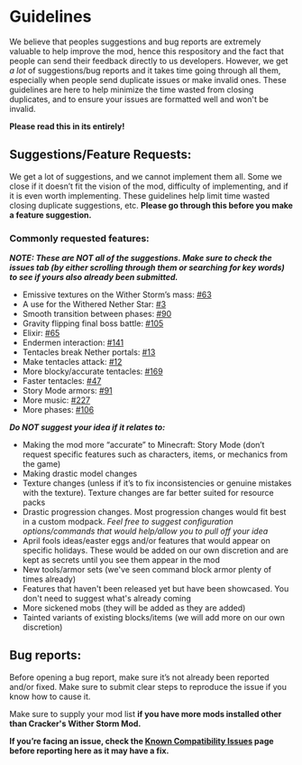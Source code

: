 # Guidelines

We believe that peoples suggestions and bug reports are extremely valuable to help improve the mod, hence this respository and the fact that people can send their feedback directly to us developers. However, we get *a lot* of suggestions/bug reports and it takes time going through all them, especially when people send duplicate issues or make invalid ones. These guidelines are here to help minimize the time wasted from closing duplicates, and to ensure your issues are formatted well and won't be invalid.

**Please read this in its entirely!**

## Suggestions/Feature Requests:

We get a lot of suggestions, and we cannot implement them all. Some we close if it doesn’t fit the vision of the mod, difficulty of implementing, and if it is even worth implementing. These guidelines help limit time wasted closing duplicate suggestions, etc. 
**Please go through this before you make a feature suggestion.**

### Commonly requested features:

***NOTE: These are NOT all of the suggestions. Make sure to check the issues tab (by either scrolling through them or searching for key words) to see if yours also already been submitted.***

- Emissive textures on the Wither Storm’s mass: [#63](https://github.com/nonamecrackers2/crackers-wither-storm-mod/issues/63)
- A use for the Withered Nether Star: [#3](https://github.com/nonamecrackers2/crackers-wither-storm-mod/issues/3)
- Smooth transition between phases: [#90](https://github.com/nonamecrackers2/crackers-wither-storm-mod/issues/90)
- Gravity flipping final boss battle: [#105](https://github.com/nonamecrackers2/crackers-wither-storm-mod/issues/105)
- Elixir: [#65](https://github.com/nonamecrackers2/crackers-wither-storm-mod/issues/65)
- Endermen interaction: [#141](https://github.com/nonamecrackers2/crackers-wither-storm-mod/issues/141)
- Tentacles break Nether portals: [#13](https://github.com/nonamecrackers2/crackers-wither-storm-mod/issues/13)
- Make tentacles attack: [#12](https://github.com/nonamecrackers2/crackers-wither-storm-mod/issues/12)
- More blocky/accurate tentacles: [#169](https://github.com/nonamecrackers2/crackers-wither-storm-mod/issues/169)
- Faster tentacles: [#47](https://github.com/nonamecrackers2/crackers-wither-storm-mod/issues/47)
- Story Mode armors: [#91](https://github.com/nonamecrackers2/crackers-wither-storm-mod/issues/91)
- More music: [#227](https://github.com/nonamecrackers2/crackers-wither-storm-mod/issues/227)
- More phases: [#106](https://github.com/nonamecrackers2/crackers-wither-storm-mod/issues/106)

***Do NOT suggest your idea if it relates to:***
- Making the mod more “accurate” to Minecraft: Story Mode (don’t request specific features such as characters, items, or mechanics from the game)
- Making drastic model changes 
- Texture changes (unless if it’s to fix inconsistencies or genuine mistakes with the texture). Texture changes are far better suited for resource packs
- Drastic progression changes. Most progression changes would fit best in a custom modpack. *Feel free to suggest configuration options/commands that would help/allow you to pull off your idea*
- April fools ideas/easter eggs and/or features that would appear on specific holidays. These would be added on our own discretion and are kept as secrets until you see them appear in the mod
- New tools/armor sets (we've seen command block armor plenty of times already)
- Features that haven't been released yet but have been showcased. You don't need to suggest what's already coming
- More sickened mobs (they will be added as they are added)
- Tainted variants of existing blocks/items (we will add more on our own discretion)

## Bug reports:

Before opening a bug report, make sure it’s not already been reported and/or fixed. Make sure to submit clear steps to reproduce the issue if you know how to cause it.

Make sure to supply your mod list **if you have more mods installed other than Cracker's Wither Storm Mod.**

**If you’re facing an issue, check the [Known Compatibility Issues](https://github.com/nonamecrackers2/crackers-wither-storm-mod/wiki/Known-Compatibility-Issues) page before reporting here as it may have a fix.**
